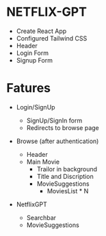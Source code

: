# NETFLIX-GPT

- Create React App
- Configured Tailwind CSS
- Header
- Login Form
- Signup Form


# Fatures

- Login/SignUp
  - SignUp/SignIn form
  - Redirects to browse page

- Browse (after authentication)
  - Header
  - Main Movie
    - Trailor in background
    - Title and Discription
    - MovieSuggestions
      - MoviesList * N 

- NetflixGPT
  - Searchbar
  - MovieSuggestions

